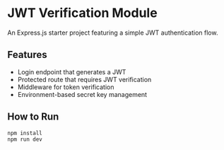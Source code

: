 # JWT Verification Module

An Express.js starter project featuring a simple JWT authentication flow.

## Features
- Login endpoint that generates a JWT
- Protected route that requires JWT verification
- Middleware for token verification
- Environment-based secret key management

## How to Run

```bash
npm install
npm run dev